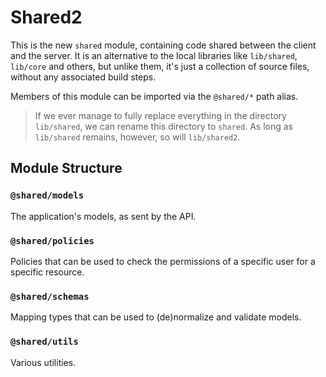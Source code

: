 # Shared2

This is the new `shared` module, containing code shared between the client and the server.
It is an alternative to the local libraries like `lib/shared`, `lib/core` and others,
but unlike them, it's just a collection of source files, without any associated build steps.

Members of this module can be imported via the `@shared/*` path alias.

> If we ever manage to fully replace everything in the directory `lib/shared`, we can rename this directory to `shared`.
> As long as `lib/shared` remains, however, so will `lib/shared2`.

## Module Structure

### `@shared/models`

The application's models, as sent by the API.

### `@shared/policies`

Policies that can be used to check the permissions of a specific user for a specific resource.

### `@shared/schemas`

Mapping types that can be used to (de)normalize and validate models.

### `@shared/utils`

Various utilities.
